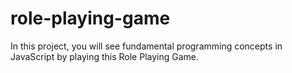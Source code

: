 # role-playing-game
In this project, you will see fundamental programming concepts in JavaScript by playing this Role Playing Game.
